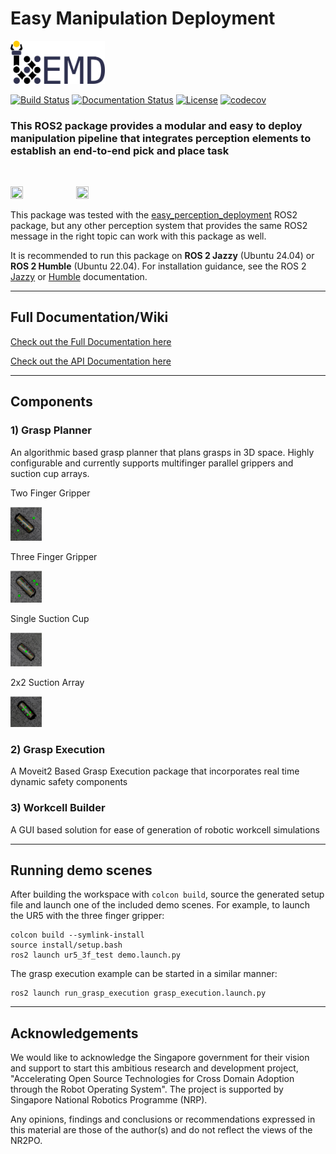 # Easy Manipulation Deployment 

<img src="./images/emd_logo.png"  width="30%" height="30%">
<br>

[![Build Status](https://github.com/ros-industrial/easy_manipulation_deployment/actions/workflows/build.yml/badge.svg?branch=master)](https://github.com/ros-industrial/easy_manipulation_deployment/actions/workflows/build.yml)
[![Documentation Status](https://readthedocs.org/projects/easy-manipulation-deployment-docs/badge/?version=latest)](https://easy-manipulation-deployment-docs.readthedocs.io/en/latest/?badge=latest)
[![License](https://img.shields.io/github/license/ros-industrial/easy_manipulation_deployment.svg)](https://github.com/ros-industrial/easy_manipulation_deployment/blob/master/LICENSE)
[![codecov](https://codecov.io/gh/tanjpg/easy_manipulation_deployment/branch/develop/graph/badge.svg)](https://codecov.io/gh/tanjpg/easy_manipulation_deployment)

### This ROS2 package provides a modular and easy to deploy manipulation pipeline that integrates perception elements to establish an end-to-end pick and place task
<br>

<img src="./images/grasp_planner.gif"  width="20%" height="20%"> <img src="./images/grasp_execution.gif"  width="20%" height="20%">

This package was tested with the [easy_perception_deployment](https://github.com/ros-industrial/easy_perception_deployment) ROS2 package, but any other perception system that provides the same ROS2 message in the right topic can work with this package as well. 

It is recommended to run this package on **ROS 2 Jazzy** (Ubuntu 24.04) or **ROS 2 Humble** (Ubuntu 22.04).
For installation guidance, see the ROS 2 [Jazzy](https://docs.ros.org/en/jazzy/Installation.html) or [Humble](https://docs.ros.org/en/humble/Installation.html) documentation.

---
## Full Documentation/Wiki

[Check out the Full Documentation here](https://easy-manipulation-deployment-docs.readthedocs.io/)

[Check out the API Documentation here](https://tanjpg.github.io/emd_docs/html/index.html)

---
## Components

### 1) Grasp Planner

An algorithmic based grasp planner that plans grasps in 3D space. Highly configurable and currently supports multifinger parallel grippers and suction cup arrays.

Two Finger Gripper

<img src="./images/two_finger.png"  width="10%" height="10%"> 

Three Finger Gripper

<img src="./images/three_finger.png"  width="10%" height="10%"> 

Single Suction Cup

<img src="./images/single_suction.png"  width="10%" height="10%"> 

2x2 Suction Array

<img src="./images/2x2_array.png"  width="10%" height="10%"> 


### 2) Grasp Execution

A Moveit2 Based Grasp Execution package that incorporates real time dynamic safety components

### 3) Workcell Builder

A GUI based solution for ease of generation of robotic workcell simulations

---
## Running demo scenes

After building the workspace with `colcon build`, source the generated setup file and
launch one of the included demo scenes.  For example, to launch the UR5 with the
three finger gripper:

```
colcon build --symlink-install
source install/setup.bash
ros2 launch ur5_3f_test demo.launch.py
```

The grasp execution example can be started in a similar manner:

```
ros2 launch run_grasp_execution grasp_execution.launch.py
```

---
## Acknowledgements

We would like to acknowledge the Singapore government for their vision and support to start this ambitious research and development project, "Accelerating Open Source Technologies for Cross Domain Adoption through the Robot Operating System". The project is supported by Singapore National Robotics Programme (NRP).

Any opinions, findings and conclusions or recommendations expressed in this material are those of the author(s) and do not reflect the views of the NR2PO.

